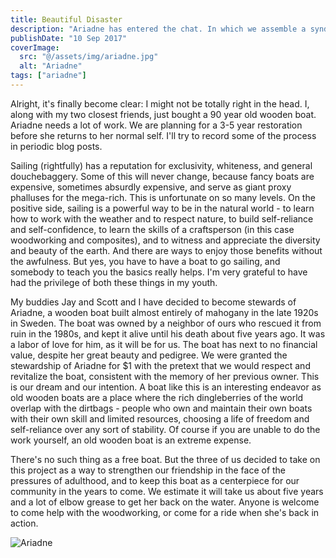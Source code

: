 ```yaml
---
title: Beautiful Disaster
description: "Ariadne has entered the chat. In which we assemble a syndicate of friends to restore a 90 year old sailboat"
publishDate: "10 Sep 2017"
coverImage:
  src: "@/assets/img/ariadne.jpg"
  alt: "Ariadne"
tags: ["ariadne"]
---
```


Alright, it's finally become clear: I might not be totally right in the head. I, along with my two closest friends, just bought a 90 year old wooden boat. Ariadne needs a lot of work. We are planning for a 3-5 year restoration before she returns to her normal self. I'll try to record some of the process in periodic blog posts.

Sailing (rightfully) has a reputation for exclusivity, whiteness, and
general douchebaggery. Some of this will never change, because fancy
boats are expensive, sometimes absurdly expensive, and serve as giant
proxy phalluses for the mega-rich. This is unfortunate on so many
levels. On the positive side, sailing is a powerful way to be in the
natural world - to learn how to work with the weather and to respect
nature, to build self-reliance and self-confidence, to learn the
skills of a craftsperson (in this case woodworking and composites),
and to witness and appreciate the diversity and beauty of the
earth. And there are ways to enjoy those benefits without the
awfulness. But yes, you have to have a boat to go sailing, and
somebody to teach you the basics really helps. I'm very grateful to
have had the privilege of both these things in my youth.

My buddies Jay and Scott and I have decided to become stewards of
Ariadne, a wooden boat built almost entirely of mahogany in the late
1920s in Sweden. The boat was owned by a neighbor of ours who rescued
it from ruin in the 1980s, and kept it alive until his death about
five years ago. It was a labor of love for him, as it will be for
us. The boat has next to no financial value, despite her great beauty
and pedigree. We were granted the stewardship of Ariadne for $1 with
the pretext that we would respect and revitalize the boat, consistent
with the memory of her previous owner. This is our dream and our
intention. A boat like this is an interesting endeavor as old wooden
boats are a place where the rich dingleberries of the world overlap
with the dirtbags - people who own and maintain their own boats with
their own skill and limited resources, choosing a life of freedom and
self-reliance over any sort of stability. Of course if you are unable
to do the work yourself, an old wooden boat is an extreme expense.

There's no such thing as a free boat. But the three of us decided to
take on this project as a way to strengthen our friendship in the face
of the pressures of adulthood, and to keep this boat as a centerpiece
for our community in the years to come. We estimate it will take us
about five years and a lot of elbow grease to get her back on the
water. Anyone is welcome to come help with the woodworking, or come
for a ride when she's back in action.

![Ariadne](@/assets/img/ariadne-2.png "Ariadne")

